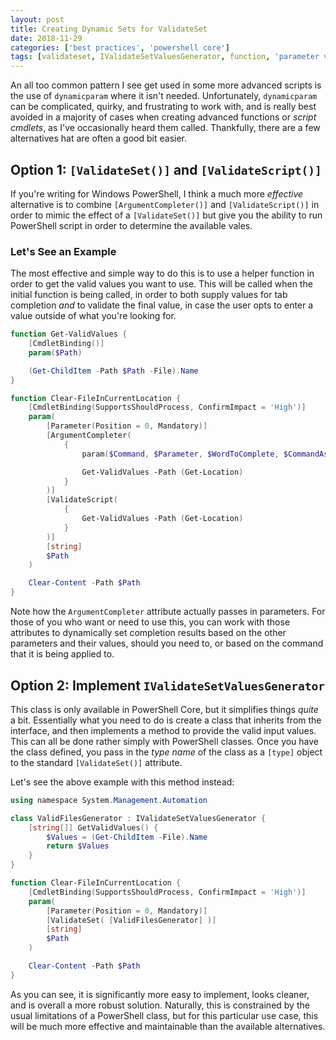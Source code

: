 ```yaml
---
layout: post
title: Creating Dynamic Sets for ValidateSet
date: 2018-11-29
categories: ['best practices', 'powershell core']
tags: [validateset, IValidateSetValuesGenerator, function, 'parameter validation', pwsh]
---
```


An all too common pattern I see get used in some more advanced scripts is the use of `dynamicparam`
where it isn't needed. Unfortunately, `dynamicparam` can be complicated, quirky, and frustrating to
work with, and is really best avoided in a majority of cases when creating advanced functions or
_script cmdlets_, as I've occasionally heard them called. Thankfully, there are a few alternatives
hat are often a good bit easier.

## Option 1: `[ValidateSet()]` and `[ValidateScript()]`

If you're writing for Windows PowerShell, I think a much more _effective_ alternative is to combine
`[ArgumentCompleter()]` and `[ValidateScript()]` in order to mimic the effect of a `[ValidateSet()]`
but give you the ability to run PowerShell script in order to determine the available vales.

### Let's See an Example

The most effective and simple way to do this is to use a helper function in order to get the valid
values you want to use. This will be called when the initial function is being called, in order to
both supply values for tab completion _and_ to validate the final value, in case the user opts to
enter a value outside of what you're looking for.

```powershell
function Get-ValidValues {
    [CmdletBinding()]
    param($Path)

    (Get-ChildItem -Path $Path -File).Name
}

function Clear-FileInCurrentLocation {
    [CmdletBinding(SupportsShouldProcess, ConfirmImpact = 'High')]
    param(
        [Parameter(Position = 0, Mandatory)]
        [ArgumentCompleter(
            {
                param($Command, $Parameter, $WordToComplete, $CommandAst, $FakeBoundParams)

                Get-ValidValues -Path (Get-Location)
            }
        )]
        [ValidateScript(
            {
                Get-ValidValues -Path (Get-Location)
            }
        )]
        [string]
        $Path
    )

    Clear-Content -Path $Path
}
```

Note how the `ArgumentCompleter` attribute actually passes in parameters. For those of you who want
or need to use this, you can work with those attributes to dynamically set completion results based
on the other parameters and their values, should you need to, or based on the command that it is
being applied to.

## Option 2: Implement `IValidateSetValuesGenerator`

This class is only available in PowerShell Core, but it simplifies things _quite_ a bit. Essentially
what you need to do is create a class that inherits from the interface, and then implements a method
to provide the valid input values. This can all be done rather simply with PowerShell classes. Once
you have the class defined, you pass in the _type name_ of the class as a `[type]` object to the
standard `[ValidateSet()]` attribute.

Let's see the above example with this method instead:

```powershell
using namespace System.Management.Automation

class ValidFilesGenerator : IValidateSetValuesGenerator {
    [string[]] GetValidValues() {
        $Values = (Get-ChildItem -File).Name
        return $Values
    }
}

function Clear-FileInCurrentLocation {
    [CmdletBinding(SupportsShouldProcess, ConfirmImpact = 'High')]
    param(
        [Parameter(Position = 0, Mandatory)]
        [ValidateSet( [ValidFilesGenerator] )]
        [string]
        $Path
    )

    Clear-Content -Path $Path
}
```

As you can see, it is significantly more easy to implement, looks cleaner, and is overall a more
robust solution. Naturally, this is constrained by the usual limitations of a PowerShell class, but
for this particular use case, this will be much more effective and maintainable than the available
alternatives.